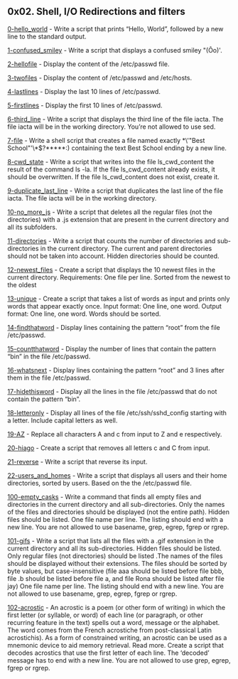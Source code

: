 ## 0x02. Shell, I/O Redirections and filters

[0-hello_world](./0-hello_world) - Write a script that prints “Hello, World”, followed by a new line to the standard output.

[1-confused_smiley](./1-confused_smiley) - Write a script that displays a confused smiley "(Ôo)'.

[2-hellofile](./2-hellofile) - Display the content of the /etc/passwd file.

[3-twofiles](./3-twofiles) - Display the content of /etc/passwd and /etc/hosts.

[4-lastlines](./4-lastlines) - Display the last 10 lines of /etc/passwd.

[5-firstlines](./5-firstlines) - Display the first 10 lines of /etc/passwd.

[6-third_line](./6-third_line) - Write a script that displays the third line of the file iacta. The file iacta will be in the working directory. You’re not allowed to use sed.

[7-file](./7-file) - Write a shell script that creates a file named exactly \*\\'"Best School"\'\\*$\?\*\*\*\*\*:) containing the text Best School ending by a new line.

[8-cwd_state](./8-cwd_state) - Write a script that writes into the file ls_cwd_content the result of the command ls -la. If the file ls_cwd_content already exists, it should be overwritten. If the file ls_cwd_content does not exist, create it.

[9-duplicate_last_line](./9-duplicate_last_line) - Write a script that duplicates the last line of the file iacta. The file iacta will be in the working directory.

[10-no_more_js](./10-no_more_js) - Write a script that deletes all the regular files (not the directories) with a .js extension that are present in the current directory and all its subfolders.

[11-directories](./11-directories) - Write a script that counts the number of directories and sub-directories in the current directory. 
The current and parent directories should not be taken into account. Hidden directories should be counted.

[12-newest_files](./12-newest_files) - Create a script that displays the 10 newest files in the current directory. Requirements: One file per line. 
Sorted from the newest to the oldest

[13-unique](./13-unique) - Create a script that takes a list of words as input and prints only words that appear exactly once. 
Input format: One line, one word. Output format: One line, one word. Words should be sorted.

[14-findthatword](./14-findthatword) - Display lines containing the pattern “root” from the file /etc/passwd.

[15-countthatword](./15-countthatword) - Display the number of lines that contain the pattern “bin” in the file /etc/passwd.

[16-whatsnext](./16-whatsnext) - Display lines containing the pattern “root” and 3 lines after them in the file /etc/passwd.

[17-hidethisword](./17-hidethisword) - Display all the lines in the file /etc/passwd that do not contain the pattern “bin”.

[18-letteronly](./18-letteronly) - Display all lines of the file /etc/ssh/sshd_config starting with a letter. Include capital letters as well.

[19-AZ](./19-AZ) - Replace all characters A and c from input to Z and e respectively.

[20-hiago](./20-hiago) - Create a script that removes all letters c and C from input.

[21-reverse](./21-reverse) - Write a script that reverse its input.

[22-users_and_homes](./22-users_and_homes) - Write a script that displays all users and their home directories, sorted by users. Based on the the /etc/passwd file.

[100-empty_casks](./100-empty_casks) - Write a command that finds all empty files and directories in the current directory and all sub-directories.
Only the names of the files and directories should be displayed (not the entire path). Hidden files should be listed. One file name per line. 
The listing should end with a new line. You are not allowed to use basename, grep, egrep, fgrep or rgrep.

[101-gifs](./101-gifs) - Write a script that lists all the files with a .gif extension in the current directory and all its sub-directories. 
Hidden files should be listed. 
Only regular files (not directories) should be listed .The names of the files should be displayed without their extensions. 
The files should be sorted by byte values, but case-insensitive (file aaa should be listed before file bbb, file .b should be listed before file a, and file Rona should be listed after file jay) 
One file name per line. The listing should end with a new line. You are not allowed to use basename, grep, egrep, fgrep or rgrep.

[102-acrostic](./102-acrostic) - An acrostic is a poem (or other form of writing) in which the first letter (or syllable, or word) of each line (or paragraph, or other recurring feature in the text) spells out a word, message or the alphabet. The word comes from the French acrostiche from post-classical Latin acrostichis). As a form of constrained writing, an acrostic can be used as a mnemonic device to aid memory retrieval. Read more.
Create a script that decodes acrostics that use the first letter of each line.
The ‘decoded’ message has to end with a new line. You are not allowed to use grep, egrep, fgrep or rgrep.


